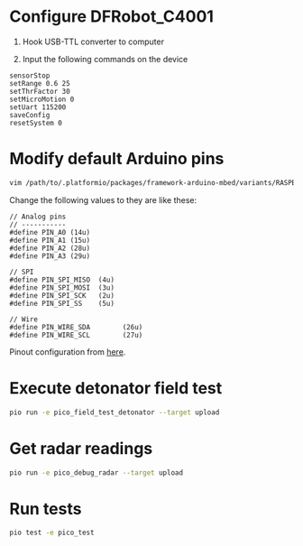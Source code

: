 # Configure DFRobot_C4001

1. Hook USB-TTL converter to computer

2. Input the following commands on the device

```text
sensorStop
setRange 0.6 25
setThrFactor 30
setMicroMotion 0
setUart 115200
saveConfig
resetSystem 0
```

# Modify default Arduino pins

```bash
vim /path/to/.platformio/packages/framework-arduino-mbed/variants/RASPBERRY_PI_PICO/pins_arduino.h
```

Change the following values to they are like these:

```text
// Analog pins
// -----------
#define PIN_A0 (14u)
#define PIN_A1 (15u)
#define PIN_A2 (28u)
#define PIN_A3 (29u)

// SPI
#define PIN_SPI_MISO  (4u)
#define PIN_SPI_MOSI  (3u)
#define PIN_SPI_SCK   (2u)
#define PIN_SPI_SS    (5u)

// Wire
#define PIN_WIRE_SDA        (26u)
#define PIN_WIRE_SCL        (27u)
```

Pinout configuration from [here](https://github.com/earlephilhower/arduino-pico/blob/master/variants/waveshare_rp2040_zero/pins_arduino.h).

# Execute detonator field test

```bash
pio run -e pico_field_test_detonator --target upload
```

# Get radar readings

```bash
pio run -e pico_debug_radar --target upload
```

# Run tests

```bash
pio test -e pico_test
```